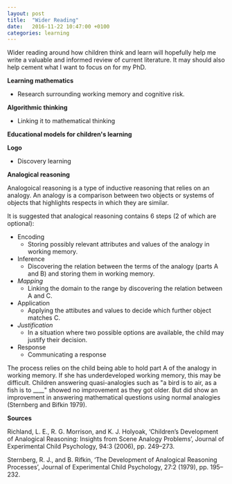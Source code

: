 ```yaml
---
layout: post
title:  "Wider Reading"
date:   2016-11-22 10:47:00 +0100
categories: learning
---
```


Wider reading around how children think and learn will hopefully help me write a valuable and informed review of current literature. It may should also help cement what I want to focus on for my PhD.

**Learning mathematics**

- Research surrounding working memory and cognitive risk.

**Algorithmic thinking**

- Linking it to mathematical thinking

**Educational models for children's learning**

**Logo**

- Discovery learning

**Analogical reasoning**

Analogoical reasoning is a type of inductive reasoning that relies on an analogy. An analogy is a comparison between two objects or systems of objects that highlights respects in which they are similar.

It is suggested that analogical reasoning contains 6 steps (2 of which are optional):

- Encoding
	- Storing possibly relevant attributes and values of the analogy in working memory.
- Inference
	- Discovering the relation between the terms of the analogy (parts A and B) and storing them in working memory.
- *Mapping*
	- Linking the domain to the range by discovering the relation between A and C.
- Application
	- Applying the attibutes and values to decide which further object matches C.
- *Justification*
	- In a situation where two possible options are available, the child may justify their decision.
- Response
	- Communicating a response

The process relies on the child being able to hold part A of the analogy in working memory. If she has underdeveloped working memory, this may be difficult. Children answering quasi-analogies such as "a bird is to air, as a fish is to ____" showed no improvement as they got older. But did show an improvement in answering mathematical questions using normal analogies (Sternberg and Bifkin 1979).

**Sources**

Richland, L. E., R. G. Morrison, and K. J. Holyoak, ‘Children’s Development of Analogical Reasoning: Insights from Scene Analogy Problems’, Journal of Experimental Child Psychology, 94:3 (2006), pp. 249–273.

Sternberg, R. J., and B. Rifkin, ‘The Development of Analogical Reasoning Processes’, Journal of Experimental Child Psychology, 27:2 (1979), pp. 195–232.
